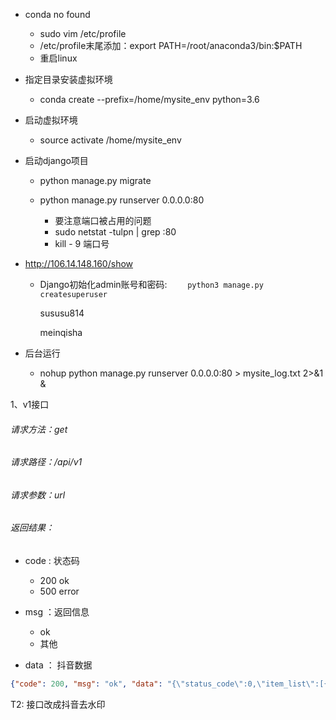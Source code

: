 * conda no found

  * sudo vim  /etc/profile
  * /etc/profile末尾添加：export PATH=/root/anaconda3/bin:$PATH
  * 重启linux

  

+ 指定目录安装虚拟环境	
  + conda create --prefix=/home/mysite_env  python=3.6

+ 启动虚拟环境
  + source activate /home/mysite_env



+ 启动django项目 

  + python manage.py migrate

  + python manage.py runserver  0.0.0.0:80

    + 要注意端口被占用的问题
    + sudo netstat -tulpn | grep :80
    + kill - 9 端口号



+ http://106.14.148.160/show
  + Django初始化admin账号和密码:
     ```	python3 manage.py createsuperuser```
     
     sususu814
     
     meinqisha
  
+ 后台运行

  + nohup python  manage.py runserver 0.0.0.0:80 > mysite_log.txt 2>&1 &



1、v1接口

###### 请求方法：get

###### 请求路径：/api/v1

###### 请求参数：url

###### 返回结果：



+ code : 状态码

  + 200 ok
  + 500 error

+ msg ：返回信息

  + ok
  + 其他

+ data ： 抖音数据

  

```json
{"code": 200, "msg": "ok", "data": "{\"status_code\":0,\"item_list\":[{\"image_infos\":null,\"position\":null,\"cha_list\":null,\"desc\":\"\u201c\u603b\u6709\u4e00\u9635\u98ce\u5439\u8fc7\u6211\u518d\u5439\u8fc7\u4f60  \u603b\u6709\u4e00\u4e2a\u77ac\u95f4\u6211\u4eec\u4e4b\u95f4\u7684\u8ddd\u79bb\u662f\u96f6\u201d\u2014\u2014Day115\ud83c\udf51#\u5d14\u771f\u7406 #\u5d14\u96ea\u8389 #IU\",\"video\":{\"has_watermark\":true,\"bit_rate\":null,\"height\":720,\"width\":752,\"origin_cover\":{\"uri\":\"large/tos-cn-p-0015/5c05c4169bb0444e99e09b584ad8e0ed_1580883249\",\"url_list\":[\"http://p3-dy.byteimg.com/large/tos-cn-p-0015/5c05c4169bb0444e99e09b584ad8e0ed_1580883249.jpeg?from=2563711402_large\",\"http://p9-dy.byteimg.com/large/tos-cn-p-0015/5c05c4169bb0444e99e09b584ad8e0ed_1580883249.jpeg?from=2563711402_large\",\"http://p29-dy.byteimg.com/large/tos-cn-p-0015/5c05c4169bb0444e99e09b584ad8e0ed_1580883249.jpeg?from=2563711402_large\"]},\"download_addr\":{\"uri\":\"v0200fc40000bot5qa1pskdp2um3in5g\",\"url_list\":[\"https://aweme.snssdk.com/aweme/v1/play/?video_id=v0200fc40000bot5qa1pskdp2um3in5g&line=0&ratio=540p&watermark=1&media_type=4&vr_type=0&improve_bitrate=0&logo_name=aweme&is_support_h265=0&source=PackSourceEnum_PUBLISH\",\"https://api.amemv.com/aweme/v1/play/?video_id=v0200fc40000bot5qa1pskdp2um3in5g&line=1&ratio=540p&watermark=1&media_type=4&vr_type=0&improve_bitrate=0&logo_name=aweme&is_support_h265=0&source=PackSourceEnum_PUBLISH\"]},\"play_addr_lowbr\":{\"uri\":\"v0200fc40000bot5qa1pskdp2um3in5g\",\"url_list\":[\"https://aweme.snssdk.com/aweme/v1/play/?video_id=v0200fc40000bot5qa1pskdp2um3in5g&line=0&ratio=540p&media_type=4&vr_type=0&improve_bitrate=0&is_play_url=1&is_support_h265=0&source=PackSourceEnum_PUBLISH\",\"https://api.amemv.com/aweme/v1/play/?video_id=v0200fc40000bot5qa1pskdp2um3in5g&line=1&ratio=540p&media_type=4&vr_type=0&improve_bitrate=0&is_play_url=1&is_support_h265=0&source=PackSourceEnum_PUBLISH\"]},\"duration\":24265,\"vid\":\"v0200fc40000bot5qa1pskdp2um3in5g\",\"play_addr\":{\"uri\":\"v0200fc40000bot5qa1pskdp2um3in5g\",\"url_list\":[\"https://aweme.snssdk.com/aweme/v1/play/?video_id=v0200fc40000bot5qa1pskdp2um3in5g&line=0&ratio=540p&media_type=4&vr_type=0&improve_bitrate=0&is_play_url=1&is_support_h265=0&source=PackSourceEnum_PUBLISH\",\"https://api.amemv.com/aweme/v1/play/?video_id=v0200fc40000bot5qa1pskdp2um3in5g&line=1&ratio=540p&media_type=4&vr_type=0&improve_bitrate=0&is_play_url=1&is_support_h265=0&source=PackSourceEnum_PUBLISH\"]},\"cover\":{\"uri\":\"tos-cn-p-0015/b6b66ab43c944a4b9e1bd20b703593a9_1580883249\",\"url_list\":[\"https://p9-dy.byteimg.com/img/tos-cn-p-0015/b6b66ab43c944a4b9e1bd20b703593a9_1580883249~c5_300x400.jpeg?from=2563711402_large\",\"https://p26-dy.byteimg.com/img/tos-cn-p-0015/b6b66ab43c944a4b9e1bd20b703593a9_1580883249~c5_300x400.jpeg?from=2563711402_large\",\"https://p3-dy.byteimg.com/img/tos-cn-p-0015/b6b66ab43c944a4b9e1bd20b703593a9_1580883249~c5_300x400.jpeg?from=2563711402_large\"]},\"dynamic_cover\":{\"uri\":\"tos-cn-p-0015/cb109f1b9b4c4a3b9f1ef6e3b68cf3de_1580883249\",\"url_list\":[\"https://p9-dy.byteimg.com/obj/tos-cn-p-0015/cb109f1b9b4c4a3b9f1ef6e3b68cf3de_1580883249?from=2563711402_large\",\"https://p1-dy.byteimg.com/obj/tos-cn-p-0015/cb109f1b9b4c4a3b9f1ef6e3b68cf3de_1580883249?from=2563711402_large\",\"https://p3-dy.byteimg.com/obj/tos-cn-p-0015/cb109f1b9b4c4a3b9f1ef6e3b68cf3de_1580883249?from=2563711402_large\"]},\"ratio\":\"540p\"},\"text_extra\":null,\"uniqid_position\":null,\"comment_list\":null,\"aweme_id\":\"6789841806126370052\",\"video_labels\":null,\"duration\":24265,\"label_top_text\":null,\"promotions\":null,\"long_video\":null,\"statistics\":{\"aweme_id\":\"6789841806126370052\",\"comment_count\":137,\"digg_count\":4589},\"video_text\":null,\"geofencing\":null}],\"extra\":{\"now\":1584809810000,\"logid\":\"202003220056500100140460130479C88E\"}}\n"}
```


T2: 接口改成抖音去水印
